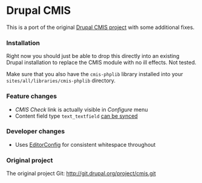 Drupal CMIS
===========

This is a port of the original [Drupal CMIS project](https://drupal.org/project/cmis) with some additional fixes.

### Installation

Right now you should just be able to drop this directly into an existing Drupal installation to replace the CMIS module with no ill effects. Not tested.

Make sure that you also have the `cmis-phplib` library installed into your `sites/all/libraries/cmis-phplib` directory.

### Feature changes

* _CMIS Check_ link is actually visible in _Configure_ menu
* Content field type `text_textfield` [can be synced](https://drupal.org/node/2074063#comment-7797843)

### Developer changes

* Uses [EditorConfig](http://editorconfig.org) for consistent whitespace throughout

### Original project

The original project Git: http://git.drupal.org/project/cmis.git

